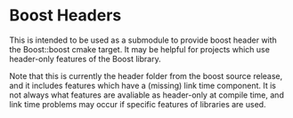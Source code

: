 Boost Headers
================================================

This is intended to be used as a submodule to provide boost header with the 
Boost::boost cmake target. It may be helpful for projects which use header-only features of the Boost library.

Note that this is currently the header folder from the boost source release, and it includes features which have a (missing) link time component.
It is not always what features are avaliable as header-only at compile time, and link time problems may occur if specific features of libraries are used.

